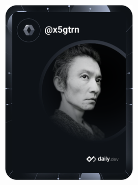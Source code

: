 <a href="https://app.daily.dev/x5gtrn"><img src="https://github.com/x5gtrn/x5gtrn/blob/main/devcard.svg" width="400" alt="Daisuke Masuda's Dev Card"/></a>
